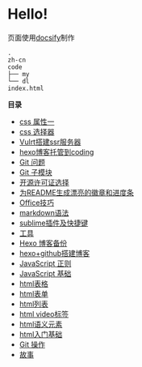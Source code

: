 # Hello!

页面使用[docsify](https://docsify.js.org/#/zh-cn/)制作
```
.  
zh-cn  
code  
├── my  
└── dl  
index.html  
```

**目录**
- [css 属性一](zh-cn/2018-03-14-css属性一)
- [css 选择器](zh-cn/2017-10-08-css选择器)
- [Vulrt搭建ssr服务器](zh-cn/2018-03-04-Vulrt搭建ssr服务器)
- [hexo博客托管到coding](zh-cn/2018-02-25-hexo博客托管到coding)
- [Git 问题](zh-cn/2018-01-20-Git问题)
- [Git 子模块](zh-cn/2018-01-20-Git子模块)
- [开源许可证选择](zh-cn/2018-01-16-开源许可证选择)
- [为README生成漂亮的徽章和进度条](zh-cn/2018-01-16-为README生成漂亮的徽章和进度条)
- [Office技巧](zh-cn/2018-01-13-Office技巧)
- [markdown语法](zh-cn/2017-12-27-markdown语法)
- [sublime插件及快捷键](zh-cn/2017-12-24-sublime插件及快捷键)
- [工具](zh-cn/2017-12-23-工具)
- [Hexo 博客备份](zh-cn/2017-12-23-Hexo博客备份)
- [hexo+github搭建博客](zh-cn/2017-12-22-hexo+github搭建博客)
- [JavaScript 正则](zh-cn/2017-12-01-JavaScript正则)
- [JavaScript 基础](zh-cn/2017-12-01-JavaScript基础)
- [html表格](zh-cn/2017-10-21-html表格)
- [html表单](zh-cn/2017-10-21-html表单)
- [html列表](zh-cn/2017-10-21-html列表)
- [html video标签](zh-cn/2017-10-21-htmlvideo标签)
- [html语义元素](zh-cn/2017-10-20-html语义元素)
- [html入门基础](zh-cn/2017-10-20-html入门基础)
- [Git 操作](zh-cn/2017-10-08-Git操作)
- [故事](zh-cn/2017-01-01-故事)
